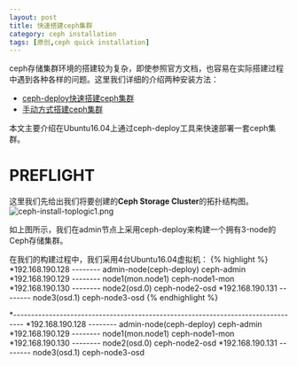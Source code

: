 ```yaml
--- 
layout: post
title: 快速搭建ceph集群
category: ceph installation
tags: [原创,ceph quick installation]
---
```


ceph存储集群环境的搭建较为复杂，即使参照官方文档，也容易在实际搭建过程中遇到各种各样的问题。这里我们详细的介绍两种安装方法：
* [ceph-deploy快速搭建ceph集群](https://mceph.github.io/ceph%20installation/2017/06/20/ceph-install-quick.html)
* [手动方式搭建ceph集群](https://mceph.github.io/ceph%20installation/2017/06/21/ceph-install-manual.html)

本文主要介绍在Ubuntu16.04上通过ceph-deploy工具来快速部署一套ceph集群。

# PREFLIGHT

这里我们先给出我们将要创建的**Ceph Storage Cluster**的拓扑结构图。
![ceph-install-toplogic1.png](https://mceph.github.io/assets/images/2017/ceph-inst/ceph-inst-toplogic-1.png)

如上图所示，我们在admin节点上采用ceph-deploy来构建一个拥有3-node的Ceph存储集群。

在我们的构建过程中，我们采用4台Ubuntu16.04虚拟机：
{% highlight %}
*192.168.190.128  --------  admin-node(ceph-deploy)     ceph-admin
*192.168.190.129  --------  node1(mon.node1)            ceph-node1-mon
*192.168.190.130  --------  node2(osd.0)                ceph-node2-osd
*192.168.190.131  --------  node3(osd.1)                ceph-node3-osd
{% endhighlight %}

*---------------------------------------------------------------------------------
*192.168.190.128  --------  admin-node(ceph-deploy)     ceph-admin
*192.168.190.129  --------  node1(mon.node1)            ceph-node1-mon
*192.168.190.130  --------  node2(osd.0)                ceph-node2-osd
*192.168.190.131  --------  node3(osd.1)                ceph-node3-osd
